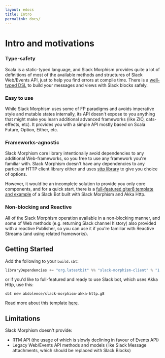 ```yaml
---
layout: edocs
title: Intro
permalink: docs/
---
```

# Intro and motivations

### Type-safety
Scala is a static-typed language, and Slack Morphism provides quite a lot of definitions of 
most of the available methods and structures of Slack Web/Events API, 
just to help you find errors at compile time.
There is a [well-typed DSL](templating) to build your messages and views with Slack blocks safely. 
 
### Easy to use
While Slack Morphism uses some of FP paradigms and avoids imperative style and mutable states internally, 
its API doesn't expose to you anything that might make you learn additional advanced frameworks 
(like ZIO, cats-effects, etc).
It provides you with a simple API mostly based on Scala Future, Option, Either, etc.

### Frameworks-agnostic
Slack Morphism core library intentionally avoid dependencies to any additional Web-frameworks, so 
you free to use any framework you're familiar with.
Slack Morphism doesn't have any dependencies to any particular HTTP client library either 
and uses [sttp library](https://github.com/softwaremill/sttp) to give you choice of options.

However, it would be an incomplete solution to provide you only core components, and for a quick start, 
there is a [full-featured giter8 template and example](https://github.com/abdolence/slack-morphism-akka-http.g8) 
of a Slack Bot built with Slack Morphism and Akka Http. 

### Non-blocking and Reactive
All of the Slack Morphism operation available in a non-blocking manner, and 
some of Web methods (e.g. returning Slack channel history) also provided with a reactive Publisher,
 so you can use it if you're familiar with Reactive Streams (and using related frameworks).

## Getting Started
Add the following to your `build.sbt`:

```scala
libraryDependencies += "org.latestbit" %% "slack-morphism-client" % "1.0.0"
```

or if you'd like to full-featured and ready to use Slack bot, which uses Akka Http, use this:

```
sbt new abdolence/slack-morphism-akka-http.g8
```
Read more about this template [here](akka-http).

## Limitations

Slack Morphism doesn't provide:
- RTM API (the usage of which is slowly declining in favour of Events API)
- Legacy Web/Events API methods and models (like Slack Message attachments, which should be replaced with Slack Blocks)
